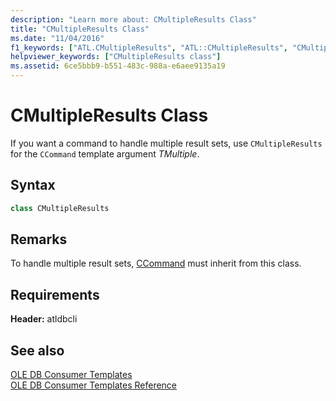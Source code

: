 ```yaml
---
description: "Learn more about: CMultipleResults Class"
title: "CMultipleResults Class"
ms.date: "11/04/2016"
f1_keywords: ["ATL.CMultipleResults", "ATL::CMultipleResults", "CMultipleResults"]
helpviewer_keywords: ["CMultipleResults class"]
ms.assetid: 6ce5bbb9-b551-483c-988a-e6aee9135a19
---
```

# CMultipleResults Class

If you want a command to handle multiple result sets, use `CMultipleResults` for the `CCommand` template argument *TMultiple*.

## Syntax

```cpp
class CMultipleResults
```

## Remarks

To handle multiple result sets, [CCommand](../../data/oledb/ccommand-class.md) must inherit from this class.

## Requirements

**Header:** atldbcli

## See also

[OLE DB Consumer Templates](../../data/oledb/ole-db-consumer-templates-cpp.md)<br/>
[OLE DB Consumer Templates Reference](../../data/oledb/ole-db-consumer-templates-reference.md)
